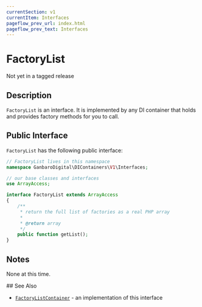 ```yaml
---
currentSection: v1
currentItem: Interfaces
pageflow_prev_url: index.html
pageflow_prev_text: Interfaces
---
```


# FactoryList

<div class="callout warning">
Not yet in a tagged release
</div>

## Description

`FactoryList` is an interface. It is implemented by any DI container that holds and provides factory methods for you to call.

## Public Interface

`FactoryList` has the following public interface:

```php
// FactoryList lives in this namespace
namespace GanbaroDigital\DIContainers\V1\Interfaces;

// our base classes and interfaces
use ArrayAccess;

interface FactoryList extends ArrayAccess
{
    /**
     * return the full list of factories as a real PHP array
     *
     * @return array
     */
    public function getList();
}
```

## Notes

None at this time.

## See Also

* [`FactoryListContainer`](../FactoryList/FactoryListContainer.html) - an implementation of this interface
